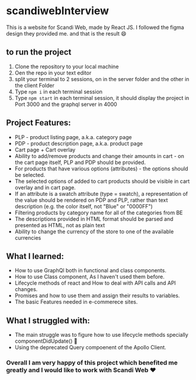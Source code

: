 # scandiwebInterview

This is a website for Scandi Web, made by React JS. I followed the figma design they provided me. and that is the result :smile:

## to run the project
1. Clone the repository to your local machine
2. Oen the repo in your text editor
3. split your terminal to 2 sessions, on in the server folder and the other in the client Folder
4. Type `npm i` in each terminal session 
5. Type `npm start` in each terminal session, it should display the project in Port 3000 and the graphql server in 4000

## Project Features:
- PLP - product listing page, a.k.a. category page
- PDP - product description page, a.k.a. product page
- Cart page + Cart overlay 
- Ability to add/remove products and change their amounts in cart - on the cart page itself, PLP and PDP should be provided.
- For products that have various options (attributes) - the options should be selected.
- The selected options of added to cart products should be visible in cart overlay and in cart page.
- If an attribute is a swatch attribute (type = swatch), a representation of the value should be rendered on PDP and PLP, rather than text description (e.g. the color itself, not "Blue" or "0000FF")
- Filtering products by category name for all of the categories from BE
- The descriptions provided in HTML format should be parsed and presented as HTML, not as plain text
- Ability to change the currency of the store to one of the available currencies

## What I learned:
- How to use GraphQl both in functional and class components.
- How to use Class component, As I haven't used them before.
- Lifecycle methods of react and How to deal with API calls and API changes.
- Promises and how to use them and assign their results to variables.
- The basic Features needed in e-commerece sites.

## What I struggled with:
- The main struggle was to figure how to use lifecycle methods specially componentDidUpdate() :triumph:
- Using the deprecated Query compoenent of the Apollo Client.


### Overall I am very happy of this project which benefited me greatly and I would like to work with Scandi Web :heart:	
